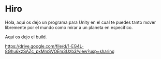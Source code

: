 # Hiro
Hola, aquí os dejo un programa para Unity en el cual te puedes tanto mover libremente por el mundo
como mirar a un planeta en específico.

Aquí os dejo el build.

https://drive.google.com/file/d/1-EG4L-8Ghu6xzSAZc_pxMmSVOEm3Uzb3/view?usp=sharing

